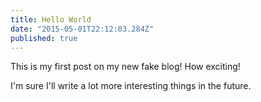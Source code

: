 ```yaml
---
title: Hello World
date: "2015-05-01T22:12:03.284Z"
published: true
---
```


This is my first post on my new fake blog! How exciting!

I'm sure I'll write a lot more interesting things in the future.
